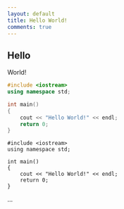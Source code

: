 ```yaml
---
layout: default
title: Hello World!
comments: true
---
```



## Hello

World!

```c++
#include <iostream>
using namespace std;

int main()
{
    cout << "Hello World!" << endl;
    return 0;
}
```

```
#include <iostream>
using namespace std;

int main()
{
    cout << "Hello World!" << endl;
    return 0;
}
```

...
